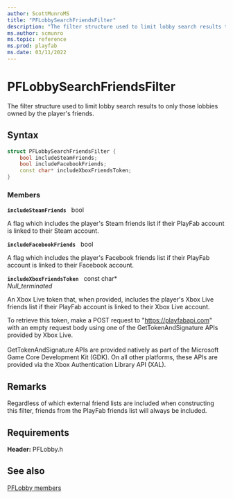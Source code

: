 ```yaml
---
author: ScottMunroMS
title: "PFLobbySearchFriendsFilter"
description: "The filter structure used to limit lobby search results to only those lobbies owned by the player's friends."
ms.author: scmunro
ms.topic: reference
ms.prod: playfab
ms.date: 03/11/2022
---
```


# PFLobbySearchFriendsFilter  

The filter structure used to limit lobby search results to only those lobbies owned by the player's friends.  

## Syntax  
  
```cpp
struct PFLobbySearchFriendsFilter {  
    bool includeSteamFriends;  
    bool includeFacebookFriends;  
    const char* includeXboxFriendsToken;  
}  
```
  
### Members  
  
**`includeSteamFriends`** &nbsp; bool  
  
A flag which includes the player's Steam friends list if their PlayFab account is linked to their Steam account.
  
**`includeFacebookFriends`** &nbsp; bool  
  
A flag which includes the player's Facebook friends list if their PlayFab account is linked to their Facebook account.
  
**`includeXboxFriendsToken`** &nbsp; const char*  
*_Null_terminated_*  
  
An Xbox Live token that, when provided, includes the player's Xbox Live friends list if their PlayFab account is linked to their Xbox Live account.
  
To retrieve this token, make a POST request to "https://playfabapi.com" with an empty request body using one of the GetTokenAndSignature APIs provided by Xbox Live. <br /><br /> GetTokenAndSignature APIs are provided natively as part of the Microsoft Game Core Development Kit (GDK). On all other platforms, these APIs are provided via the Xbox Authentication Library API (XAL).
  
## Remarks  
  
Regardless of which external friend lists are included when constructing this filter, friends from the PlayFab friends list will always be included.
  
## Requirements  
  
**Header:** PFLobby.h
  
## See also  
[PFLobby members](../pflobby_members.md)  

  
  
